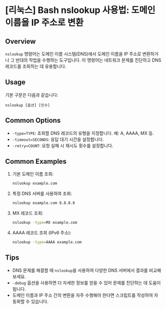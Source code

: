 # [리눅스] Bash nslookup 사용법: 도메인 이름을 IP 주소로 변환

## Overview
`nslookup` 명령어는 도메인 이름 시스템(DNS)에서 도메인 이름을 IP 주소로 변환하거나 그 반대의 작업을 수행하는 도구입니다. 이 명령어는 네트워크 문제를 진단하고 DNS 레코드를 조회하는 데 유용합니다.

## Usage
기본 구문은 다음과 같습니다:
```
nslookup [옵션] [인수]
```

## Common Options
- `-type=TYPE`: 조회할 DNS 레코드의 유형을 지정합니다. 예: A, AAAA, MX 등.
- `-timeout=SECONDS`: 응답 대기 시간을 설정합니다.
- `-retry=COUNT`: 요청 실패 시 재시도 횟수를 설정합니다.

## Common Examples
1. 기본 도메인 이름 조회:
   ```bash
   nslookup example.com
   ```

2. 특정 DNS 서버를 사용하여 조회:
   ```bash
   nslookup example.com 8.8.8.8
   ```

3. MX 레코드 조회:
   ```bash
   nslookup -type=MX example.com
   ```

4. AAAA 레코드 조회 (IPv6 주소):
   ```bash
   nslookup -type=AAAA example.com
   ```

## Tips
- DNS 문제를 해결할 때 `nslookup`을 사용하여 다양한 DNS 서버에서 결과를 비교해 보세요.
- `-debug` 옵션을 사용하면 더 자세한 정보를 얻을 수 있어 문제를 진단하는 데 도움이 됩니다.
- 도메인 이름과 IP 주소 간의 변환을 자주 수행해야 한다면 스크립트를 작성하여 자동화할 수 있습니다.
